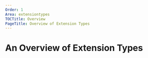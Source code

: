 ```yaml
---
Order: 1
Area: extensiontypes
TOCTitle: Overview
PageTitle: Overview of Extension Types
---
```


# An Overview of Extension Types